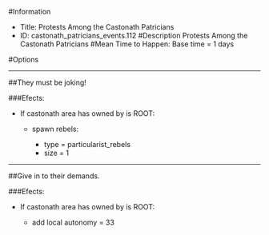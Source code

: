 #Information
 - Title: Protests Among the Castonath Patricians
 - ID: castonath_patricians_events.112
#Description
Protests Among the Castonath Patricians
#Mean Time to Happen:
Base time = 1 days

#Options

___
##They must be joking!

###Efects:<ul><li>If castonath area has owned by is ROOT:</li><ul><li>spawn rebels:</li><ul><li>type = particularist_rebels</li><li>size = 1</li></ul></ul></ul>

___
##Give in to their demands.

###Efects:<ul><li>If castonath area has owned by is ROOT:</li><ul><li>add local autonomy = 33</li></ul></ul>
